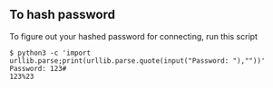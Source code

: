 ## To hash password

To figure out your hashed password for connecting, run this script

```
$ python3 -c 'import urllib.parse;print(urllib.parse.quote(input("Password: "),""))'
Password: 123#
123%23
```

